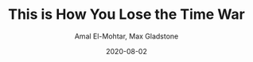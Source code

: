 ---
title: "This is How You Lose the Time War"
book: this-is-how-you-lose-the-time-war
author: Amal El-Mohtar, Max Gladstone
kindle: false
date: 2020-08-02
tags: posts
genres: sci-fi, romance, LGBT
review: Creative and lyrical, this short, epistolary ACTUAL enemies-to-lovers is so beautifully written.
---